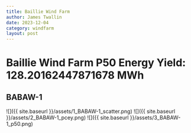 ```yaml
---
title: Baillie Wind Farm
author: James Twallin
date: 2023-12-04
category: windfarm
layout: post
---
```

# Baillie Wind Farm P50 Energy Yield: 128.20162447871678 MWh

BABAW-1
-------------
![]({{ site.baseurl }}/assets/1_BABAW-1_scatter.png)
![]({{ site.baseurl }}/assets/2_BABAW-1_pcey.png)
![]({{ site.baseurl }}/assets/3_BABAW-1_p50.png)


